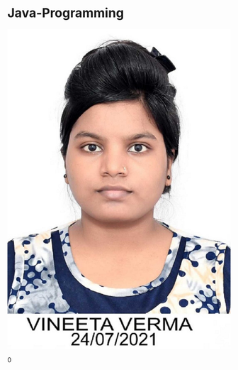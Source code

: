 # Java-Programming




















<img src="https://github.com/vineeta-v/Java-Programming/blob/main/photo.jpg">







0
